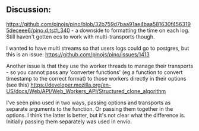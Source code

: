 ## Discussion:

https://github.com/pinojs/pino/blob/32b759d7baa91ae4baa581630f4563195deceee6/pino.d.ts#L340 - a downside to formatting the time on each log. Still haven't gotten ecs to work with multi-transports though.

I wanted to have multi streams so that users logs could go to postgres, but this is an issue: https://github.com/pinojs/pino/issues/1413

Another issue is that they use the worker threads to manage their transports - so you cannot pass any 'converter functions' (eg a function to convert timestamp to the correct format) to those workers directly in their options (see this) https://developer.mozilla.org/en-US/docs/Web/API/Web_Workers_API/Structured_clone_algorithm

I've seen pino used in two ways, passing options and transports as separate arguments to the function. Or passing them together in the options. I think the latter is better, but it's not clear what the difference is. Initially passing them separately was used in envio.
